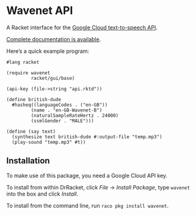 # Wavenet API

A Racket interface for the [Google Cloud text-to-speech API][tts].

[Complete documentation is available][docs]. 

[tts]: https://cloud.google.com/text-to-speech
[docs]: https://joeldueck.com/what-about/wavenet-api

Here’s a quick example program:

```racket
#lang racket

(require wavenet
         racket/gui/base)

(api-key (file->string "api.rktd"))

(define british-dude
  #hasheq((languageCodes . ("en-GB"))
         (name . "en-GB-Wavenet-B")
         (naturalSampleRateHertz . 24000)
         (ssmlGender . "MALE")))

(define (say text)
  (synthesize text british-dude #:output-file "temp.mp3")
  (play-sound "temp.mp3" #t))
```

## Installation 

To make use of this package, you need a Google Cloud API key.

To install from within DrRacket, click *File* → *Install Package*, type `wavenet` into the
box and click *Install*. 

To install from the command line, run `raco pkg install wavenet`.
